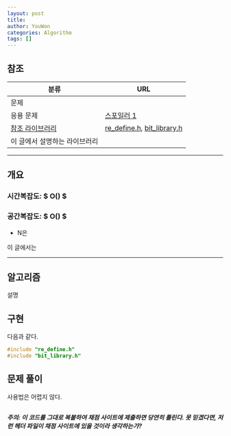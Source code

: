 ```yaml
---
layout: post
title: 
author: YouWon
categories: Algorithm
tags: []
---
```


## 참조

분류 | URL
-------- | --------
문제 | []()
응용 문제 | [스포일러 1]()
[참조 라이브러리](https://greeksharifa.github.io/algorithm/2018/07/07/algorithm-library) | [re_define.h](https://github.com/greeksharifa/ps_code/blob/master/library/re_define.h), [bit_library.h](https://github.com/greeksharifa/ps_code/blob/master/library/bit_library.h)
이 글에서 설명하는 라이브러리 | []()


--- 

## 개요

### 시간복잡도: $ O() $
### 공간복잡도: $ O() $
- N은 

이 글에서는 

---

## 알고리즘

설명

## 구현

다음과 같다.

```cpp
#include "re_define.h"
#include "bit_library.h"


```

## 문제 풀이

사용법은 어렵지 않다. 

```cpp


```

***주의: 이 코드를 그대로 복붙하여 채점 사이트에 제출하면 당연히 틀린다. 못 믿겠다면, 저런 헤더 파일이 채점 사이트에 있을 것이라 생각하는가?***
